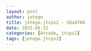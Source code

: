 ```yaml
---
layout: post
author: jotego
title: jotego.jtcps2 - 58adf68
date: 2025-05-31
categories: [Arcade, jtcps2]
tags: [jotego.jtcps2]
---
```


